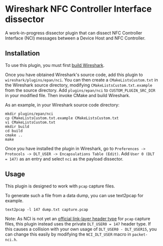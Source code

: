 # Wireshark NFC Controller Interface dissector

A work-in-progress dissector plugin that can dissect NFC Controller Interface (NCI) messages between a Device Host and NFC Controller.

## Installation

To use this plugin, you must first [build Wireshark](https://www.wireshark.org/docs/wsdg_html_chunked/ChapterSetup.html).

Once you have obtained Wireshark's source code, add this plugin to `wireshark/plugins/epan/nci`. You can then create a `CMakeListsCustom.txt` in the Wireshark source directory, modifying `CMakeListsCustom.txt.example` from the source directory. Add `plugins/epan/nci` to `CUSTOM_PLUGIN_SRC_DIR` in your modified file. Then invoke CMake and build Wireshark.

As an example, in your Wireshark source code directory:

```
mkdir plugins/epan/nci
cp CMakeListsCustom.txt.example CMakeListsCustom.txt
vi CMakeListsCustom.txt
mkdir build
cd build
cmake ..
make
```

Once you have installed the plugin in Wireshark, go to `Preferences -> Protocols -> DLT_USER -> Encapsulations Table (Edit)`. Add `User 0 (DLT = 147)` as an entry and select `nci` as the payload dissector.

## Usage

This plugin is designed to work with `pcap` capture files.

To generate such a file from a data dump, you can use text2pcap for example.

```
text2pcap -l 147 dump.txt capture.pcap
```

Note: As NCI is not yet an [official link-layer header type](https://www.tcpdump.org/linktypes.html) for `pcap` capture files, this plugin instead uses the private `DLT_USER0 = 147` header type. If this causes a collision with your own usage of `DLT_USER0 - DLT_USER15`, you can change this easily by modifying the `NCI_DLT_USER` macro in `packet-nci.h`.
